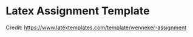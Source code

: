 # Latex Assignment Template

Credit:  <https://www.latextemplates.com/template/wenneker-assignment>
